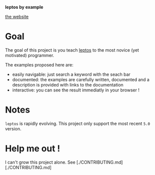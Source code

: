 **leptos by example**

[the website](https://rambip.github.io/leptos-by-example)

# Goal
The goal of this project is you teach [leptos](leptos.dev) to the most novice (yet motivated) programmer.

The examples proposed here are:
- easily navigable: just search a keyword with the seach bar
- documented: the examples are carefully written, documented and a description is provided with links to the documentation
- interactive: you can see the result immediatly in your browser !

# Notes
`leptos` is rapidly evolving. This project only support the most recent `5.0` version.

# Help me out !
I can't grow this project alone.
See [./CONTRIBUTING.md][./CONTRIBUTING.md]

